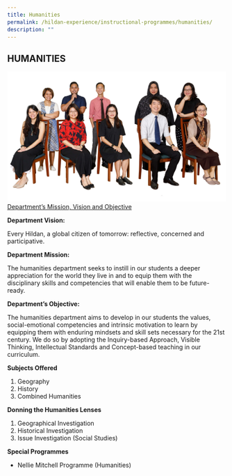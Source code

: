 ```yaml
---
title: Humanities
permalink: /hildan-experience/instructional-programmes/humanities/
description: ""
---
```

HUMANITIES
----------
![](/images/Staff/humanities.jpg)
<U>Department’s Mission, Vision and Objective</U>

**Department Vision:**

<style> { margin:0;} </style>Every Hildan, a global citizen of tomorrow: reflective, concerned and participative. 

<b>Department Mission: </b>

<style> { margin:0;} </style>The humanities department seeks to instill in our students a deeper appreciation for the world they live in and to equip them with the disciplinary skills and competencies that will enable them to be future-ready. 

**Department’s Objective:**

<style> { margin:0;} </style>The humanities department aims to develop in our students the values, social-emotional competencies and intrinsic motivation to learn by equipping them with enduring mindsets and skill sets necessary for the 21st century. We do so by adopting the Inquiry-based Approach, Visible Thinking, Intellectual Standards and Concept-based teaching in our curriculum. 

**Subjects Offered** 
1. Geography
2. History 
3. Combined Humanities

**Donning the Humanities Lenses**
1. Geographical Investigation
2. Historical Investigation
3. Issue Investigation (Social Studies)

**Special Programmes**
* Nellie Mitchell Programme (Humanities)